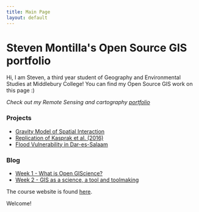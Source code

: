 ```yaml
---
title: Main Page
layout: default
---
```


# Steven Montilla's Open Source GIS portfolio
Hi, I am Steven, a third year student of Geography and Environmental Studies at Middlebury College!
You can find my Open Source GIS work on this page :)

_Check out my Remote Sensing and cartography [portfolio](https://wmontillamorantes.myportfolio.com/)_

### Projects
- [Gravity Model of Spatial Interaction](gravity/gravity.md)
- [Replication of Kasprak et al. (2016)](rosgen/rosgen.md)
- [Flood Vulnerability in Dar-es-Salaam](dar/des.md)

### Blog
- [Week 1 - What is Open GIScience?](blog/week1.md)
- [Week 2 -  GIS as a science, a tool and toolmaking](blog/week2.md)



The course website is found [here](https://gis4dev.github.io).

Welcome!
